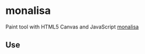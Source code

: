 # monalisa
Paint tool with HTML5 Canvas and JavaScript
[monalisa](https://github.com/netoguimaraes/monalisa/blob/master/mona_lisa.jpg)

## Use

